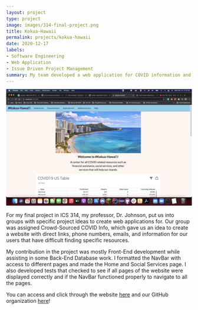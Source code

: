 ```yaml
---
layout: project
type: project
image: images/314-final-project.png
title: Kokua-Hawaii
permalink: projects/kokua-hawaii
date: 2020-12-17
labels:
- Software Engineering
- Web Application
- Issue Driven Project Management
summary: My team developed a web application for COVID information and resources.
---
```


<img class="ui medium right floated rounded image" src="/images/314-final-project.png">

For my final project in ICS 314, my professor, Dr. Johnson, put us into groups with specific project ideas to create web applications for. Our group was assigned Crowd-Sourced COVID Info, which gave us an idea to create a website with direct links, phone numbers, emails, and information for our users that have difficult finding specific resources.

My contribution in the project was mostly Front-End development while assisting in some Back-End Database work. I formatted the NavBar with access to different pages and made the Home and Social Services page. I also developed tests that checked to see if all pages of the website were displayed correctly and if the NavBar functioned properly to navigate to all the pages.

You can access and click through the website [here](http://104.236.11.85/#/) and our GitHub organization [here](https://github.com/covid-kokua)!
